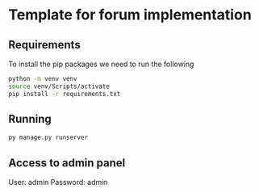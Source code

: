 # Template for forum implementation

## Requirements

To install the pip packages we need to run the following

```bash
python -m venv venv
source venv/Scripts/activate
pip install -r requirements.txt
```

## Running

```bash
py manage.py runserver
```

## Access to admin panel

User: admin
Password: admin

